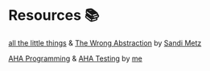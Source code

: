 # Resources 📚

[all the little things](https://youtu.be/8bZh5LMaSmE) &
[The Wrong Abstraction](https://www.sandimetz.com/blog/2016/1/20/the-wrong-abstraction)
by [Sandi Metz](https://twitter.com/sandimetz)

[AHA Programming](https://kentcdodds.com/blog/aha-programming) &
[AHA Testing](https://kentcdodds.com/blog/aha-testing) by
[me](https://twitter.com/kentcdodds)
